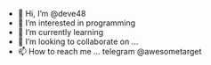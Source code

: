 - 👋 Hi, I’m @deve48
- 👀 I’m interested in programming
- 🌱 I’m currently learning 
- 💞️ I’m looking to collaborate on ...
- 📫 How to reach me ...
telegram @awesometarget

<!---
deve48/deve48 is a ✨ special ✨ repository because its `README.md` (this file) appears on your GitHub profile.
You can click the Preview link to take a look at your changes.
--->
